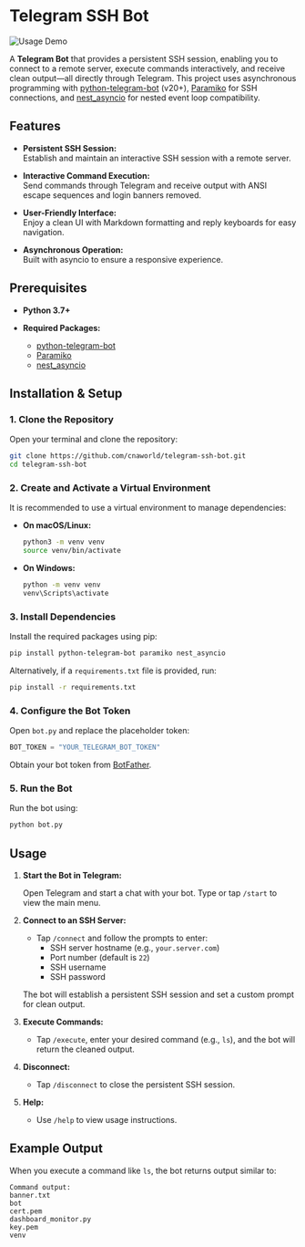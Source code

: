 # Telegram SSH Bot

![Usage Demo](https://i.imgur.com/jgt1pot.gif)

A **Telegram Bot** that provides a persistent SSH session, enabling you to connect to a remote server, execute commands interactively, and receive clean output—all directly through Telegram. This project uses asynchronous programming with [python-telegram-bot](https://github.com/python-telegram-bot/python-telegram-bot) (v20+), [Paramiko](https://www.paramiko.org/) for SSH connections, and [nest_asyncio](https://github.com/erdewit/nest_asyncio) for nested event loop compatibility.

## Features

- **Persistent SSH Session:**  
  Establish and maintain an interactive SSH session with a remote server.

- **Interactive Command Execution:**  
  Send commands through Telegram and receive output with ANSI escape sequences and login banners removed.

- **User-Friendly Interface:**  
  Enjoy a clean UI with Markdown formatting and reply keyboards for easy navigation.
  
- **Asynchronous Operation:**  
  Built with asyncio to ensure a responsive experience.

## Prerequisites

- **Python 3.7+**

- **Required Packages:**
  - [python-telegram-bot](https://github.com/python-telegram-bot/python-telegram-bot)
  - [Paramiko](https://www.paramiko.org/)
  - [nest_asyncio](https://github.com/erdewit/nest_asyncio)

## Installation & Setup

### 1. Clone the Repository

Open your terminal and clone the repository:

```bash
git clone https://github.com/cnaworld/telegram-ssh-bot.git
cd telegram-ssh-bot
```

### 2. Create and Activate a Virtual Environment

It is recommended to use a virtual environment to manage dependencies:

- **On macOS/Linux:**

  ```bash
  python3 -m venv venv
  source venv/bin/activate
  ```

- **On Windows:**

  ```bash
  python -m venv venv
  venv\Scripts\activate
  ```

### 3. Install Dependencies

Install the required packages using pip:

```bash
pip install python-telegram-bot paramiko nest_asyncio
```

Alternatively, if a `requirements.txt` file is provided, run:

```bash
pip install -r requirements.txt
```

### 4. Configure the Bot Token

Open `bot.py` and replace the placeholder token:

```python
BOT_TOKEN = "YOUR_TELEGRAM_BOT_TOKEN"
```

Obtain your bot token from [BotFather](https://core.telegram.org/bots#botfather).

### 5. Run the Bot

Run the bot using:

```bash
python bot.py
```

## Usage

1. **Start the Bot in Telegram:**

   Open Telegram and start a chat with your bot. Type or tap `/start` to view the main menu.

2. **Connect to an SSH Server:**

   - Tap `/connect` and follow the prompts to enter:
     - SSH server hostname (e.g., `your.server.com`)
     - Port number (default is `22`)
     - SSH username
     - SSH password
   
   The bot will establish a persistent SSH session and set a custom prompt for clean output.

3. **Execute Commands:**

   - Tap `/execute`, enter your desired command (e.g., `ls`), and the bot will return the cleaned output.

4. **Disconnect:**

   - Tap `/disconnect` to close the persistent SSH session.

5. **Help:**

   - Use `/help` to view usage instructions.

## Example Output

When you execute a command like `ls`, the bot returns output similar to:

```
Command output:
banner.txt
bot
cert.pem
dashboard_monitor.py
key.pem
venv
```

